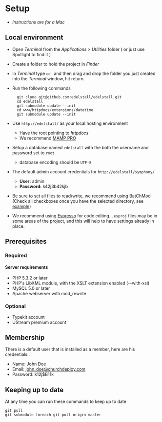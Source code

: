 # Setup

- *Instructions are for a Mac*

## Local environment

- Open *Terminal* from the *Applications > Utilities* folder ( or just use Spotlight to find it )
- Create a folder to hold the project in *Finder*
- In *Terminal* type `cd ` and then drag and drop the folder you just created into the *Terminal* window, hit return.
- Run the following commands

	   	git clone git@github.com:edelstall/edelstall.git
		cd edelstall
		git submodule update --init
		cd www/httpdocs/extensions/datetime
		git submodule update --init

- Use `http://edelstall/` as your local hosting environment 
	- Have the root pointing to *httpdocs*
    - We recommend [MAMP PRO](http://www.shareit.com/programs.html?productid=300169372)
- Setup a database named `edelstall` with the both the username and password set to `root`
    - database encoding should be `UTF-8`
- The default admin account credentials for `http://edelstall/symphony/`
    - **User:** admin  
    - **Password:** k42j3b42kjb
- Be sure to set all files to read/write, we recommend using [BatChMod](http://www.lagentesoft.com/batchmod/index.html) (Check all checkboxes once you have the selected directory, see [example](http://see.weareinto.com/9Q73))
- We recommend using [Espresso](http://macrabbit.com/espresso/) for code editing. `.esproj` files may be in some areas of the project, and this will help to have settings already in place.

## Prerequisites

### Required

#### Server requirements

- PHP 5.3.2 or later
- PHP's LibXML module, with the XSLT extension enabled (--with-xsl)
- MySQL 5.0 or later
- Apache webserver with mod_rewrite

### Optional

- Typekit account
- UStream premium account

## Membership

There is a default user that is installed as a member, here are his credentials..

- Name: John Doe
- Email: john_doe@churchdeploy.com
- Password: k12j$B11k

## Keeping up to date

At any time you can run these commands to keep up to date

	git pull
	git submodule foreach git pull origin master